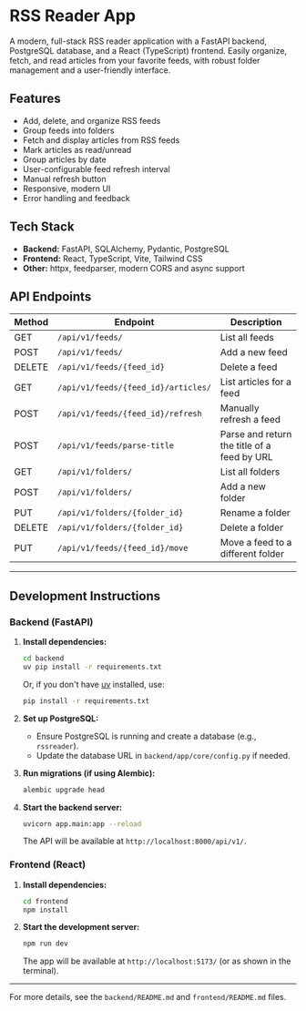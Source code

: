 # RSS Reader App

A modern, full-stack RSS reader application with a FastAPI backend, PostgreSQL database, and a React (TypeScript) frontend. Easily organize, fetch, and read articles from your favorite feeds, with robust folder management and a user-friendly interface.

## Features

- Add, delete, and organize RSS feeds
- Group feeds into folders
- Fetch and display articles from RSS feeds
- Mark articles as read/unread
- Group articles by date
- User-configurable feed refresh interval
- Manual refresh button
- Responsive, modern UI
- Error handling and feedback

## Tech Stack

- **Backend:** FastAPI, SQLAlchemy, Pydantic, PostgreSQL
- **Frontend:** React, TypeScript, Vite, Tailwind CSS
- **Other:** httpx, feedparser, modern CORS and async support

## API Endpoints

| Method | Endpoint                        | Description                                 |
|--------|----------------------------------|---------------------------------------------|
| GET    | `/api/v1/feeds/`                | List all feeds                              |
| POST   | `/api/v1/feeds/`                | Add a new feed                              |
| DELETE | `/api/v1/feeds/{feed_id}`        | Delete a feed                               |
| GET    | `/api/v1/feeds/{feed_id}/articles/` | List articles for a feed                |
| POST   | `/api/v1/feeds/{feed_id}/refresh`   | Manually refresh a feed                  |
| POST   | `/api/v1/feeds/parse-title`      | Parse and return the title of a feed by URL |
| GET    | `/api/v1/folders/`               | List all folders                            |
| POST   | `/api/v1/folders/`               | Add a new folder                            |
| PUT    | `/api/v1/folders/{folder_id}`    | Rename a folder                             |
| DELETE | `/api/v1/folders/{folder_id}`    | Delete a folder                             |
| PUT    | `/api/v1/feeds/{feed_id}/move`   | Move a feed to a different folder           |

---

## Development Instructions

### Backend (FastAPI)

1. **Install dependencies:**

   ```sh
   cd backend
   uv pip install -r requirements.txt
   ```

   Or, if you don't have [uv](https://github.com/astral-sh/uv) installed, use:

   ```sh
   pip install -r requirements.txt
   ```

2. **Set up PostgreSQL:**
   - Ensure PostgreSQL is running and create a database (e.g., `rssreader`).
   - Update the database URL in `backend/app/core/config.py` if needed.

3. **Run migrations (if using Alembic):**

   ```sh
   alembic upgrade head
   ```

4. **Start the backend server:**

   ```sh
   uvicorn app.main:app --reload
   ```

   The API will be available at `http://localhost:8000/api/v1/`.

### Frontend (React)

1. **Install dependencies:**

   ```sh
   cd frontend
   npm install
   ```

2. **Start the development server:**

   ```sh
   npm run dev
   ```

   The app will be available at `http://localhost:5173/` (or as shown in the terminal).

---

For more details, see the `backend/README.md` and `frontend/README.md` files.
